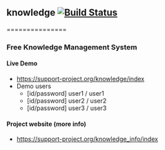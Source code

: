## knowledge [![Build Status](https://travis-ci.org/support-project/knowledge.svg?branch=master)](https://travis-ci.org/support-project/knowledge)

===============

### Free Knowledge Management System


#### Live Demo
- https://support-project.org/knowledge/index
- Demo users
   - [id/password] user1 / user1
   - [id/password] user2 / user2
   - [id/password] user3 / user3


#### Project website (more info)
- https://support-project.org/knowledge_info/index






